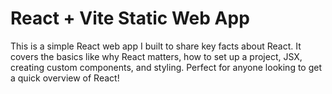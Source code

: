# React + Vite Static Web App
This is a simple React web app I built to share key facts about React. It covers the basics like why React matters, how to set up a project, JSX, creating custom components, and styling. Perfect for anyone looking to get a quick overview of React!

